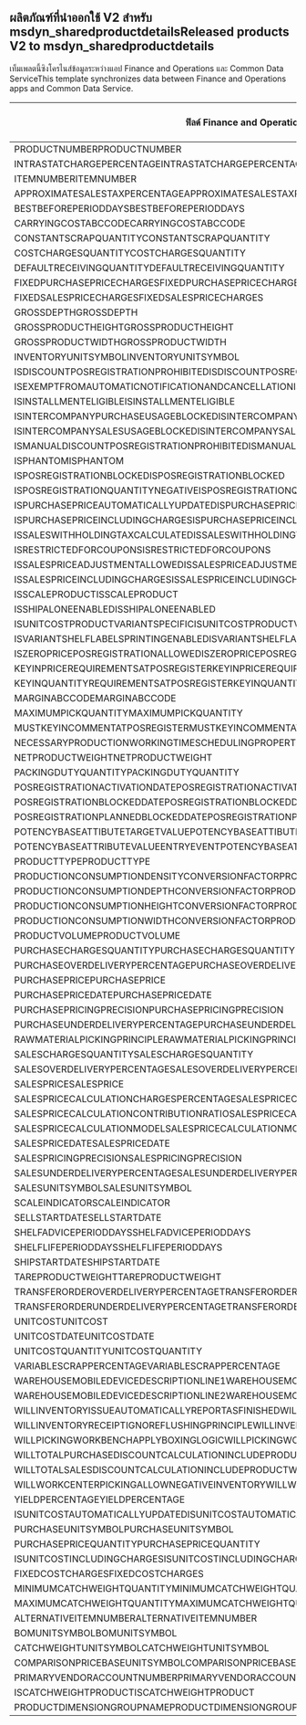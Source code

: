 ## <a name="released-products-v2-to-msdyn_sharedproductdetails"></a><span data-ttu-id="377f1-101">ผลิตภัณฑ์ที่นำออกใช้ V2 สำหรับ msdyn_sharedproductdetails</span><span class="sxs-lookup"><span data-stu-id="377f1-101">Released products V2 to msdyn_sharedproductdetails</span></span>

<span data-ttu-id="377f1-102">เท็มเพลตนี้ซิงโครไนส์ข้อมูลระหว่างแอป Finance and Operations และ Common Data Service</span><span class="sxs-lookup"><span data-stu-id="377f1-102">This template synchronizes data between Finance and Operations apps and Common Data Service.</span></span>

<span data-ttu-id="377f1-103">ฟิลด์ Finance and Operations</span><span class="sxs-lookup"><span data-stu-id="377f1-103">Finance and Operations field</span></span> | <span data-ttu-id="377f1-104">ชนิดของการแม็ป</span><span class="sxs-lookup"><span data-stu-id="377f1-104">Map type</span></span> | <span data-ttu-id="377f1-105">ฟิลด์ Dynamics 365 อื่นๆ</span><span class="sxs-lookup"><span data-stu-id="377f1-105">Other Dynamics 365 field</span></span> | <span data-ttu-id="377f1-106">ค่าเริ่มต้น</span><span class="sxs-lookup"><span data-stu-id="377f1-106">Default value</span></span>
---|---|---|---
<span data-ttu-id="377f1-107">PRODUCTNUMBER</span><span class="sxs-lookup"><span data-stu-id="377f1-107">PRODUCTNUMBER</span></span> | > | <span data-ttu-id="377f1-108">msdyn_globalproduct.msdyn_productnumber</span><span class="sxs-lookup"><span data-stu-id="377f1-108">msdyn_globalproduct.msdyn_productnumber</span></span> | 
<span data-ttu-id="377f1-109">INTRASTATCHARGEPERCENTAGE</span><span class="sxs-lookup"><span data-stu-id="377f1-109">INTRASTATCHARGEPERCENTAGE</span></span> | > | <span data-ttu-id="377f1-110">msdyn_intrastatchargepercentage</span><span class="sxs-lookup"><span data-stu-id="377f1-110">msdyn_intrastatchargepercentage</span></span> | 
<span data-ttu-id="377f1-111">ITEMNUMBER</span><span class="sxs-lookup"><span data-stu-id="377f1-111">ITEMNUMBER</span></span> | >> | <span data-ttu-id="377f1-112">msdyn_itemnumber</span><span class="sxs-lookup"><span data-stu-id="377f1-112">msdyn_itemnumber</span></span> | 
<span data-ttu-id="377f1-113">APPROXIMATESALESTAXPERCENTAGE</span><span class="sxs-lookup"><span data-stu-id="377f1-113">APPROXIMATESALESTAXPERCENTAGE</span></span> | > | <span data-ttu-id="377f1-114">msdyn_approximatesalestaxpercentage</span><span class="sxs-lookup"><span data-stu-id="377f1-114">msdyn_approximatesalestaxpercentage</span></span> | 
<span data-ttu-id="377f1-115">BESTBEFOREPERIODDAYS</span><span class="sxs-lookup"><span data-stu-id="377f1-115">BESTBEFOREPERIODDAYS</span></span> | > | <span data-ttu-id="377f1-116">msdyn_bestbeforeperioddays</span><span class="sxs-lookup"><span data-stu-id="377f1-116">msdyn_bestbeforeperioddays</span></span> | 
<span data-ttu-id="377f1-117">CARRYINGCOSTABCCODE</span><span class="sxs-lookup"><span data-stu-id="377f1-117">CARRYINGCOSTABCCODE</span></span> | >> | <span data-ttu-id="377f1-118">msdyn_carryingcostabccode</span><span class="sxs-lookup"><span data-stu-id="377f1-118">msdyn_carryingcostabccode</span></span> | 
<span data-ttu-id="377f1-119">CONSTANTSCRAPQUANTITY</span><span class="sxs-lookup"><span data-stu-id="377f1-119">CONSTANTSCRAPQUANTITY</span></span> | > | <span data-ttu-id="377f1-120">msdyn_constantscrapquantity</span><span class="sxs-lookup"><span data-stu-id="377f1-120">msdyn_constantscrapquantity</span></span> | 
<span data-ttu-id="377f1-121">COSTCHARGESQUANTITY</span><span class="sxs-lookup"><span data-stu-id="377f1-121">COSTCHARGESQUANTITY</span></span> | > | <span data-ttu-id="377f1-122">msdyn_costchargesquantity</span><span class="sxs-lookup"><span data-stu-id="377f1-122">msdyn_costchargesquantity</span></span> | 
<span data-ttu-id="377f1-123">DEFAULTRECEIVINGQUANTITY</span><span class="sxs-lookup"><span data-stu-id="377f1-123">DEFAULTRECEIVINGQUANTITY</span></span> | > | <span data-ttu-id="377f1-124">msdyn_defaultreceivingquantity</span><span class="sxs-lookup"><span data-stu-id="377f1-124">msdyn_defaultreceivingquantity</span></span> | 
<span data-ttu-id="377f1-125">FIXEDPURCHASEPRICECHARGES</span><span class="sxs-lookup"><span data-stu-id="377f1-125">FIXEDPURCHASEPRICECHARGES</span></span> | > | <span data-ttu-id="377f1-126">msdyn_fixedpurchasepricecharges</span><span class="sxs-lookup"><span data-stu-id="377f1-126">msdyn_fixedpurchasepricecharges</span></span> | 
<span data-ttu-id="377f1-127">FIXEDSALESPRICECHARGES</span><span class="sxs-lookup"><span data-stu-id="377f1-127">FIXEDSALESPRICECHARGES</span></span> | > | <span data-ttu-id="377f1-128">msdyn_fixedsalespricecharges</span><span class="sxs-lookup"><span data-stu-id="377f1-128">msdyn_fixedsalespricecharges</span></span> | 
<span data-ttu-id="377f1-129">GROSSDEPTH</span><span class="sxs-lookup"><span data-stu-id="377f1-129">GROSSDEPTH</span></span> | > | <span data-ttu-id="377f1-130">msdyn_grossdepth</span><span class="sxs-lookup"><span data-stu-id="377f1-130">msdyn_grossdepth</span></span> | 
<span data-ttu-id="377f1-131">GROSSPRODUCTHEIGHT</span><span class="sxs-lookup"><span data-stu-id="377f1-131">GROSSPRODUCTHEIGHT</span></span> | > | <span data-ttu-id="377f1-132">msdyn_grossproductheight</span><span class="sxs-lookup"><span data-stu-id="377f1-132">msdyn_grossproductheight</span></span> | 
<span data-ttu-id="377f1-133">GROSSPRODUCTWIDTH</span><span class="sxs-lookup"><span data-stu-id="377f1-133">GROSSPRODUCTWIDTH</span></span> | > | <span data-ttu-id="377f1-134">msdyn_grossproductwidth</span><span class="sxs-lookup"><span data-stu-id="377f1-134">msdyn_grossproductwidth</span></span> | 
<span data-ttu-id="377f1-135">INVENTORYUNITSYMBOL</span><span class="sxs-lookup"><span data-stu-id="377f1-135">INVENTORYUNITSYMBOL</span></span> | > | <span data-ttu-id="377f1-136">msdyn_inventoryunitsymbol.msdyn_symbol</span><span class="sxs-lookup"><span data-stu-id="377f1-136">msdyn_inventoryunitsymbol.msdyn_symbol</span></span> | 
<span data-ttu-id="377f1-137">ISDISCOUNTPOSREGISTRATIONPROHIBITED</span><span class="sxs-lookup"><span data-stu-id="377f1-137">ISDISCOUNTPOSREGISTRATIONPROHIBITED</span></span> | >> | <span data-ttu-id="377f1-138">msdyn_isdiscountposregistrationprohibited</span><span class="sxs-lookup"><span data-stu-id="377f1-138">msdyn_isdiscountposregistrationprohibited</span></span> | 
<span data-ttu-id="377f1-139">ISEXEMPTFROMAUTOMATICNOTIFICATIONANDCANCELLATION</span><span class="sxs-lookup"><span data-stu-id="377f1-139">ISEXEMPTFROMAUTOMATICNOTIFICATIONANDCANCELLATION</span></span> | >> | <span data-ttu-id="377f1-140">msdyn_exemptautomaticnotificationcancel</span><span class="sxs-lookup"><span data-stu-id="377f1-140">msdyn_exemptautomaticnotificationcancel</span></span> | 
<span data-ttu-id="377f1-141">ISINSTALLMENTELIGIBLE</span><span class="sxs-lookup"><span data-stu-id="377f1-141">ISINSTALLMENTELIGIBLE</span></span> | >> | <span data-ttu-id="377f1-142">msdyn_isinstallmenteligible</span><span class="sxs-lookup"><span data-stu-id="377f1-142">msdyn_isinstallmenteligible</span></span> | 
<span data-ttu-id="377f1-143">ISINTERCOMPANYPURCHASEUSAGEBLOCKED</span><span class="sxs-lookup"><span data-stu-id="377f1-143">ISINTERCOMPANYPURCHASEUSAGEBLOCKED</span></span> | >> | <span data-ttu-id="377f1-144">msdyn_isintercompanypurchaseusageblocked</span><span class="sxs-lookup"><span data-stu-id="377f1-144">msdyn_isintercompanypurchaseusageblocked</span></span> | 
<span data-ttu-id="377f1-145">ISINTERCOMPANYSALESUSAGEBLOCKED</span><span class="sxs-lookup"><span data-stu-id="377f1-145">ISINTERCOMPANYSALESUSAGEBLOCKED</span></span> | >> | <span data-ttu-id="377f1-146">msdyn_isintercompanysalesusageblocked</span><span class="sxs-lookup"><span data-stu-id="377f1-146">msdyn_isintercompanysalesusageblocked</span></span> | 
<span data-ttu-id="377f1-147">ISMANUALDISCOUNTPOSREGISTRATIONPROHIBITED</span><span class="sxs-lookup"><span data-stu-id="377f1-147">ISMANUALDISCOUNTPOSREGISTRATIONPROHIBITED</span></span> | >> | <span data-ttu-id="377f1-148">msdyn_ismanualdiscposregistrationprohibited</span><span class="sxs-lookup"><span data-stu-id="377f1-148">msdyn_ismanualdiscposregistrationprohibited</span></span> | 
<span data-ttu-id="377f1-149">ISPHANTOM</span><span class="sxs-lookup"><span data-stu-id="377f1-149">ISPHANTOM</span></span> | >> | <span data-ttu-id="377f1-150">msdyn_isphantom</span><span class="sxs-lookup"><span data-stu-id="377f1-150">msdyn_isphantom</span></span> | 
<span data-ttu-id="377f1-151">ISPOSREGISTRATIONBLOCKED</span><span class="sxs-lookup"><span data-stu-id="377f1-151">ISPOSREGISTRATIONBLOCKED</span></span> | >> | <span data-ttu-id="377f1-152">msdyn_isposregistrationblocked</span><span class="sxs-lookup"><span data-stu-id="377f1-152">msdyn_isposregistrationblocked</span></span> | 
<span data-ttu-id="377f1-153">ISPOSREGISTRATIONQUANTITYNEGATIVE</span><span class="sxs-lookup"><span data-stu-id="377f1-153">ISPOSREGISTRATIONQUANTITYNEGATIVE</span></span> | >> | <span data-ttu-id="377f1-154">msdyn_isposregistrationquantitynegative</span><span class="sxs-lookup"><span data-stu-id="377f1-154">msdyn_isposregistrationquantitynegative</span></span> | 
<span data-ttu-id="377f1-155">ISPURCHASEPRICEAUTOMATICALLYUPDATED</span><span class="sxs-lookup"><span data-stu-id="377f1-155">ISPURCHASEPRICEAUTOMATICALLYUPDATED</span></span> | >> | <span data-ttu-id="377f1-156">msdyn_ispurchasepriceautomaticallyupdated</span><span class="sxs-lookup"><span data-stu-id="377f1-156">msdyn_ispurchasepriceautomaticallyupdated</span></span> | 
<span data-ttu-id="377f1-157">ISPURCHASEPRICEINCLUDINGCHARGES</span><span class="sxs-lookup"><span data-stu-id="377f1-157">ISPURCHASEPRICEINCLUDINGCHARGES</span></span> | >> | <span data-ttu-id="377f1-158">msdyn_ispurchasepriceincludingcharges</span><span class="sxs-lookup"><span data-stu-id="377f1-158">msdyn_ispurchasepriceincludingcharges</span></span> | 
<span data-ttu-id="377f1-159">ISSALESWITHHOLDINGTAXCALCULATED</span><span class="sxs-lookup"><span data-stu-id="377f1-159">ISSALESWITHHOLDINGTAXCALCULATED</span></span> | >> | <span data-ttu-id="377f1-160">msdyn_issaleswithholdingtaxcalculated</span><span class="sxs-lookup"><span data-stu-id="377f1-160">msdyn_issaleswithholdingtaxcalculated</span></span> | 
<span data-ttu-id="377f1-161">ISRESTRICTEDFORCOUPONS</span><span class="sxs-lookup"><span data-stu-id="377f1-161">ISRESTRICTEDFORCOUPONS</span></span> | >> | <span data-ttu-id="377f1-162">msdyn_isrestrictedforcoupons</span><span class="sxs-lookup"><span data-stu-id="377f1-162">msdyn_isrestrictedforcoupons</span></span> | 
<span data-ttu-id="377f1-163">ISSALESPRICEADJUSTMENTALLOWED</span><span class="sxs-lookup"><span data-stu-id="377f1-163">ISSALESPRICEADJUSTMENTALLOWED</span></span> | >> | <span data-ttu-id="377f1-164">msdyn_issalespriceadjustmentallowed</span><span class="sxs-lookup"><span data-stu-id="377f1-164">msdyn_issalespriceadjustmentallowed</span></span> | 
<span data-ttu-id="377f1-165">ISSALESPRICEINCLUDINGCHARGES</span><span class="sxs-lookup"><span data-stu-id="377f1-165">ISSALESPRICEINCLUDINGCHARGES</span></span> | >> | <span data-ttu-id="377f1-166">msdyn_issalespriceincludingcharges</span><span class="sxs-lookup"><span data-stu-id="377f1-166">msdyn_issalespriceincludingcharges</span></span> | 
<span data-ttu-id="377f1-167">ISSCALEPRODUCT</span><span class="sxs-lookup"><span data-stu-id="377f1-167">ISSCALEPRODUCT</span></span> | >> | <span data-ttu-id="377f1-168">msdyn_isscaleproduct</span><span class="sxs-lookup"><span data-stu-id="377f1-168">msdyn_isscaleproduct</span></span> | 
<span data-ttu-id="377f1-169">ISSHIPALONEENABLED</span><span class="sxs-lookup"><span data-stu-id="377f1-169">ISSHIPALONEENABLED</span></span> | >> | <span data-ttu-id="377f1-170">msdyn_isshipaloneenabled</span><span class="sxs-lookup"><span data-stu-id="377f1-170">msdyn_isshipaloneenabled</span></span> | 
<span data-ttu-id="377f1-171">ISUNITCOSTPRODUCTVARIANTSPECIFIC</span><span class="sxs-lookup"><span data-stu-id="377f1-171">ISUNITCOSTPRODUCTVARIANTSPECIFIC</span></span> | >> | <span data-ttu-id="377f1-172">msdyn_isunitcostproductvariantspecific</span><span class="sxs-lookup"><span data-stu-id="377f1-172">msdyn_isunitcostproductvariantspecific</span></span> | 
<span data-ttu-id="377f1-173">ISVARIANTSHELFLABELSPRINTINGENABLED</span><span class="sxs-lookup"><span data-stu-id="377f1-173">ISVARIANTSHELFLABELSPRINTINGENABLED</span></span> | >> | <span data-ttu-id="377f1-174">msdyn_isvariantshelflabelsprintingenabled</span><span class="sxs-lookup"><span data-stu-id="377f1-174">msdyn_isvariantshelflabelsprintingenabled</span></span> | 
<span data-ttu-id="377f1-175">ISZEROPRICEPOSREGISTRATIONALLOWED</span><span class="sxs-lookup"><span data-stu-id="377f1-175">ISZEROPRICEPOSREGISTRATIONALLOWED</span></span> | >> | <span data-ttu-id="377f1-176">msdyn_iszeropriceposregistrationallowed</span><span class="sxs-lookup"><span data-stu-id="377f1-176">msdyn_iszeropriceposregistrationallowed</span></span> | 
<span data-ttu-id="377f1-177">KEYINPRICEREQUIREMENTSATPOSREGISTER</span><span class="sxs-lookup"><span data-stu-id="377f1-177">KEYINPRICEREQUIREMENTSATPOSREGISTER</span></span> | >> | <span data-ttu-id="377f1-178">msdyn_keyinpricerequirementsatposregister</span><span class="sxs-lookup"><span data-stu-id="377f1-178">msdyn_keyinpricerequirementsatposregister</span></span> | 
<span data-ttu-id="377f1-179">KEYINQUANTITYREQUIREMENTSATPOSREGISTER</span><span class="sxs-lookup"><span data-stu-id="377f1-179">KEYINQUANTITYREQUIREMENTSATPOSREGISTER</span></span> | >> | <span data-ttu-id="377f1-180">msdyn_keyinquantityrequirementsatposregister</span><span class="sxs-lookup"><span data-stu-id="377f1-180">msdyn_keyinquantityrequirementsatposregister</span></span> | 
<span data-ttu-id="377f1-181">MARGINABCCODE</span><span class="sxs-lookup"><span data-stu-id="377f1-181">MARGINABCCODE</span></span> | >> | <span data-ttu-id="377f1-182">msdyn_marginabccode</span><span class="sxs-lookup"><span data-stu-id="377f1-182">msdyn_marginabccode</span></span> | 
<span data-ttu-id="377f1-183">MAXIMUMPICKQUANTITY</span><span class="sxs-lookup"><span data-stu-id="377f1-183">MAXIMUMPICKQUANTITY</span></span> | > | <span data-ttu-id="377f1-184">msdyn_maximumpickquantity</span><span class="sxs-lookup"><span data-stu-id="377f1-184">msdyn_maximumpickquantity</span></span> | 
<span data-ttu-id="377f1-185">MUSTKEYINCOMMENTATPOSREGISTER</span><span class="sxs-lookup"><span data-stu-id="377f1-185">MUSTKEYINCOMMENTATPOSREGISTER</span></span> | >> | <span data-ttu-id="377f1-186">msdyn_mustkeyincommentatposregister</span><span class="sxs-lookup"><span data-stu-id="377f1-186">msdyn_mustkeyincommentatposregister</span></span> | 
<span data-ttu-id="377f1-187">NECESSARYPRODUCTIONWORKINGTIMESCHEDULINGPROPERTYID</span><span class="sxs-lookup"><span data-stu-id="377f1-187">NECESSARYPRODUCTIONWORKINGTIMESCHEDULINGPROPERTYID</span></span> | > | <span data-ttu-id="377f1-188">msdyn_necessaryproductionworkingtimeschedulingp</span><span class="sxs-lookup"><span data-stu-id="377f1-188">msdyn_necessaryproductionworkingtimeschedulingp</span></span> | 
<span data-ttu-id="377f1-189">NETPRODUCTWEIGHT</span><span class="sxs-lookup"><span data-stu-id="377f1-189">NETPRODUCTWEIGHT</span></span> | > | <span data-ttu-id="377f1-190">msdyn_netproductweight</span><span class="sxs-lookup"><span data-stu-id="377f1-190">msdyn_netproductweight</span></span> | 
<span data-ttu-id="377f1-191">PACKINGDUTYQUANTITY</span><span class="sxs-lookup"><span data-stu-id="377f1-191">PACKINGDUTYQUANTITY</span></span> | > | <span data-ttu-id="377f1-192">msdyn_packingdutyquantity</span><span class="sxs-lookup"><span data-stu-id="377f1-192">msdyn_packingdutyquantity</span></span> | 
<span data-ttu-id="377f1-193">POSREGISTRATIONACTIVATIONDATE</span><span class="sxs-lookup"><span data-stu-id="377f1-193">POSREGISTRATIONACTIVATIONDATE</span></span> | > | <span data-ttu-id="377f1-194">msdyn_posregistrationactivationdate</span><span class="sxs-lookup"><span data-stu-id="377f1-194">msdyn_posregistrationactivationdate</span></span> | 
<span data-ttu-id="377f1-195">POSREGISTRATIONBLOCKEDDATE</span><span class="sxs-lookup"><span data-stu-id="377f1-195">POSREGISTRATIONBLOCKEDDATE</span></span> | > | <span data-ttu-id="377f1-196">msdyn_posregistrationblockeddate</span><span class="sxs-lookup"><span data-stu-id="377f1-196">msdyn_posregistrationblockeddate</span></span> | 
<span data-ttu-id="377f1-197">POSREGISTRATIONPLANNEDBLOCKEDDATE</span><span class="sxs-lookup"><span data-stu-id="377f1-197">POSREGISTRATIONPLANNEDBLOCKEDDATE</span></span> | > | <span data-ttu-id="377f1-198">msdyn_posregistrationplannedblockeddate</span><span class="sxs-lookup"><span data-stu-id="377f1-198">msdyn_posregistrationplannedblockeddate</span></span> | 
<span data-ttu-id="377f1-199">POTENCYBASEATTIBUTETARGETVALUE</span><span class="sxs-lookup"><span data-stu-id="377f1-199">POTENCYBASEATTIBUTETARGETVALUE</span></span> | > | <span data-ttu-id="377f1-200">msdyn_potencybaseattibutetargetvalue</span><span class="sxs-lookup"><span data-stu-id="377f1-200">msdyn_potencybaseattibutetargetvalue</span></span> | 
<span data-ttu-id="377f1-201">POTENCYBASEATTRIBUTEVALUEENTRYEVENT</span><span class="sxs-lookup"><span data-stu-id="377f1-201">POTENCYBASEATTRIBUTEVALUEENTRYEVENT</span></span> | >> | <span data-ttu-id="377f1-202">msdyn_potencybaseattributevalueentryevent</span><span class="sxs-lookup"><span data-stu-id="377f1-202">msdyn_potencybaseattributevalueentryevent</span></span> | 
<span data-ttu-id="377f1-203">PRODUCTTYPE</span><span class="sxs-lookup"><span data-stu-id="377f1-203">PRODUCTTYPE</span></span> | >> | <span data-ttu-id="377f1-204">msdyn_producttype</span><span class="sxs-lookup"><span data-stu-id="377f1-204">msdyn_producttype</span></span> | 
<span data-ttu-id="377f1-205">PRODUCTIONCONSUMPTIONDENSITYCONVERSIONFACTOR</span><span class="sxs-lookup"><span data-stu-id="377f1-205">PRODUCTIONCONSUMPTIONDENSITYCONVERSIONFACTOR</span></span> | > | <span data-ttu-id="377f1-206">msdyn_productionconsumptiondensityconversion</span><span class="sxs-lookup"><span data-stu-id="377f1-206">msdyn_productionconsumptiondensityconversion</span></span> | 
<span data-ttu-id="377f1-207">PRODUCTIONCONSUMPTIONDEPTHCONVERSIONFACTOR</span><span class="sxs-lookup"><span data-stu-id="377f1-207">PRODUCTIONCONSUMPTIONDEPTHCONVERSIONFACTOR</span></span> | > | <span data-ttu-id="377f1-208">msdyn_productionconsumptiondepthconversion</span><span class="sxs-lookup"><span data-stu-id="377f1-208">msdyn_productionconsumptiondepthconversion</span></span> | 
<span data-ttu-id="377f1-209">PRODUCTIONCONSUMPTIONHEIGHTCONVERSIONFACTOR</span><span class="sxs-lookup"><span data-stu-id="377f1-209">PRODUCTIONCONSUMPTIONHEIGHTCONVERSIONFACTOR</span></span> | > | <span data-ttu-id="377f1-210">msdyn_productionconsumptionheightconversion</span><span class="sxs-lookup"><span data-stu-id="377f1-210">msdyn_productionconsumptionheightconversion</span></span> | 
<span data-ttu-id="377f1-211">PRODUCTIONCONSUMPTIONWIDTHCONVERSIONFACTOR</span><span class="sxs-lookup"><span data-stu-id="377f1-211">PRODUCTIONCONSUMPTIONWIDTHCONVERSIONFACTOR</span></span> | > | <span data-ttu-id="377f1-212">msdyn_productionconsumptionwidthconversion</span><span class="sxs-lookup"><span data-stu-id="377f1-212">msdyn_productionconsumptionwidthconversion</span></span> | 
<span data-ttu-id="377f1-213">PRODUCTVOLUME</span><span class="sxs-lookup"><span data-stu-id="377f1-213">PRODUCTVOLUME</span></span> | > | <span data-ttu-id="377f1-214">msdyn_productvolume</span><span class="sxs-lookup"><span data-stu-id="377f1-214">msdyn_productvolume</span></span> | 
<span data-ttu-id="377f1-215">PURCHASECHARGESQUANTITY</span><span class="sxs-lookup"><span data-stu-id="377f1-215">PURCHASECHARGESQUANTITY</span></span> | > | <span data-ttu-id="377f1-216">msdyn_purchasechargesquantity</span><span class="sxs-lookup"><span data-stu-id="377f1-216">msdyn_purchasechargesquantity</span></span> | 
<span data-ttu-id="377f1-217">PURCHASEOVERDELIVERYPERCENTAGE</span><span class="sxs-lookup"><span data-stu-id="377f1-217">PURCHASEOVERDELIVERYPERCENTAGE</span></span> | > | <span data-ttu-id="377f1-218">msdyn_purchaseoverdeliverypercentage</span><span class="sxs-lookup"><span data-stu-id="377f1-218">msdyn_purchaseoverdeliverypercentage</span></span> | 
<span data-ttu-id="377f1-219">PURCHASEPRICE</span><span class="sxs-lookup"><span data-stu-id="377f1-219">PURCHASEPRICE</span></span> | > | <span data-ttu-id="377f1-220">msdyn_purchaseprice</span><span class="sxs-lookup"><span data-stu-id="377f1-220">msdyn_purchaseprice</span></span> | 
<span data-ttu-id="377f1-221">PURCHASEPRICEDATE</span><span class="sxs-lookup"><span data-stu-id="377f1-221">PURCHASEPRICEDATE</span></span> | > | <span data-ttu-id="377f1-222">msdyn_purchasepricedate</span><span class="sxs-lookup"><span data-stu-id="377f1-222">msdyn_purchasepricedate</span></span> | 
<span data-ttu-id="377f1-223">PURCHASEPRICINGPRECISION</span><span class="sxs-lookup"><span data-stu-id="377f1-223">PURCHASEPRICINGPRECISION</span></span> | > | <span data-ttu-id="377f1-224">msdyn_purchasepricingprecision</span><span class="sxs-lookup"><span data-stu-id="377f1-224">msdyn_purchasepricingprecision</span></span> | 
<span data-ttu-id="377f1-225">PURCHASEUNDERDELIVERYPERCENTAGE</span><span class="sxs-lookup"><span data-stu-id="377f1-225">PURCHASEUNDERDELIVERYPERCENTAGE</span></span> | > | <span data-ttu-id="377f1-226">msdyn_purchaseunderdeliverypercentage</span><span class="sxs-lookup"><span data-stu-id="377f1-226">msdyn_purchaseunderdeliverypercentage</span></span> | 
<span data-ttu-id="377f1-227">RAWMATERIALPICKINGPRINCIPLE</span><span class="sxs-lookup"><span data-stu-id="377f1-227">RAWMATERIALPICKINGPRINCIPLE</span></span> | >> | <span data-ttu-id="377f1-228">msdyn_rawmaterialpickingprinciple</span><span class="sxs-lookup"><span data-stu-id="377f1-228">msdyn_rawmaterialpickingprinciple</span></span> | 
<span data-ttu-id="377f1-229">SALESCHARGESQUANTITY</span><span class="sxs-lookup"><span data-stu-id="377f1-229">SALESCHARGESQUANTITY</span></span> | > | <span data-ttu-id="377f1-230">msdyn_saleschargesquantity</span><span class="sxs-lookup"><span data-stu-id="377f1-230">msdyn_saleschargesquantity</span></span> | 
<span data-ttu-id="377f1-231">SALESOVERDELIVERYPERCENTAGE</span><span class="sxs-lookup"><span data-stu-id="377f1-231">SALESOVERDELIVERYPERCENTAGE</span></span> | > | <span data-ttu-id="377f1-232">msdyn_salesoverdeliverypercentage</span><span class="sxs-lookup"><span data-stu-id="377f1-232">msdyn_salesoverdeliverypercentage</span></span> | 
<span data-ttu-id="377f1-233">SALESPRICE</span><span class="sxs-lookup"><span data-stu-id="377f1-233">SALESPRICE</span></span> | > | <span data-ttu-id="377f1-234">msdyn_salesprice</span><span class="sxs-lookup"><span data-stu-id="377f1-234">msdyn_salesprice</span></span> | 
<span data-ttu-id="377f1-235">SALESPRICECALCULATIONCHARGESPERCENTAGE</span><span class="sxs-lookup"><span data-stu-id="377f1-235">SALESPRICECALCULATIONCHARGESPERCENTAGE</span></span> | > | <span data-ttu-id="377f1-236">msdyn_salespricecalculationchargespercentage</span><span class="sxs-lookup"><span data-stu-id="377f1-236">msdyn_salespricecalculationchargespercentage</span></span> | 
<span data-ttu-id="377f1-237">SALESPRICECALCULATIONCONTRIBUTIONRATIO</span><span class="sxs-lookup"><span data-stu-id="377f1-237">SALESPRICECALCULATIONCONTRIBUTIONRATIO</span></span> | > | <span data-ttu-id="377f1-238">msdyn_salespricecalculationcontributionratio</span><span class="sxs-lookup"><span data-stu-id="377f1-238">msdyn_salespricecalculationcontributionratio</span></span> | 
<span data-ttu-id="377f1-239">SALESPRICECALCULATIONMODEL</span><span class="sxs-lookup"><span data-stu-id="377f1-239">SALESPRICECALCULATIONMODEL</span></span> | >> | <span data-ttu-id="377f1-240">msdyn_salespricecalculationmodel</span><span class="sxs-lookup"><span data-stu-id="377f1-240">msdyn_salespricecalculationmodel</span></span> | 
<span data-ttu-id="377f1-241">SALESPRICEDATE</span><span class="sxs-lookup"><span data-stu-id="377f1-241">SALESPRICEDATE</span></span> | > | <span data-ttu-id="377f1-242">msdyn_salespricedate</span><span class="sxs-lookup"><span data-stu-id="377f1-242">msdyn_salespricedate</span></span> | 
<span data-ttu-id="377f1-243">SALESPRICINGPRECISION</span><span class="sxs-lookup"><span data-stu-id="377f1-243">SALESPRICINGPRECISION</span></span> | > | <span data-ttu-id="377f1-244">msdyn_salespricingprecision</span><span class="sxs-lookup"><span data-stu-id="377f1-244">msdyn_salespricingprecision</span></span> | 
<span data-ttu-id="377f1-245">SALESUNDERDELIVERYPERCENTAGE</span><span class="sxs-lookup"><span data-stu-id="377f1-245">SALESUNDERDELIVERYPERCENTAGE</span></span> | > | <span data-ttu-id="377f1-246">msdyn_salesunderdeliverypercentage</span><span class="sxs-lookup"><span data-stu-id="377f1-246">msdyn_salesunderdeliverypercentage</span></span> | 
<span data-ttu-id="377f1-247">SALESUNITSYMBOL</span><span class="sxs-lookup"><span data-stu-id="377f1-247">SALESUNITSYMBOL</span></span> | > | <span data-ttu-id="377f1-248">msdyn_salesunitsymbol.msdyn_symbol</span><span class="sxs-lookup"><span data-stu-id="377f1-248">msdyn_salesunitsymbol.msdyn_symbol</span></span> | 
<span data-ttu-id="377f1-249">SCALEINDICATOR</span><span class="sxs-lookup"><span data-stu-id="377f1-249">SCALEINDICATOR</span></span> | >> | <span data-ttu-id="377f1-250">msdyn_scaleindicator</span><span class="sxs-lookup"><span data-stu-id="377f1-250">msdyn_scaleindicator</span></span> | 
<span data-ttu-id="377f1-251">SELLSTARTDATE</span><span class="sxs-lookup"><span data-stu-id="377f1-251">SELLSTARTDATE</span></span> | > | <span data-ttu-id="377f1-252">msdyn_sellstartdate</span><span class="sxs-lookup"><span data-stu-id="377f1-252">msdyn_sellstartdate</span></span> | 
<span data-ttu-id="377f1-253">SHELFADVICEPERIODDAYS</span><span class="sxs-lookup"><span data-stu-id="377f1-253">SHELFADVICEPERIODDAYS</span></span> | > | <span data-ttu-id="377f1-254">msdyn_shelfadviceperioddays</span><span class="sxs-lookup"><span data-stu-id="377f1-254">msdyn_shelfadviceperioddays</span></span> | 
<span data-ttu-id="377f1-255">SHELFLIFEPERIODDAYS</span><span class="sxs-lookup"><span data-stu-id="377f1-255">SHELFLIFEPERIODDAYS</span></span> | > | <span data-ttu-id="377f1-256">msdyn_shelflifeperioddays</span><span class="sxs-lookup"><span data-stu-id="377f1-256">msdyn_shelflifeperioddays</span></span> | 
<span data-ttu-id="377f1-257">SHIPSTARTDATE</span><span class="sxs-lookup"><span data-stu-id="377f1-257">SHIPSTARTDATE</span></span> | > | <span data-ttu-id="377f1-258">msdyn_shipstartdate</span><span class="sxs-lookup"><span data-stu-id="377f1-258">msdyn_shipstartdate</span></span> | 
<span data-ttu-id="377f1-259">TAREPRODUCTWEIGHT</span><span class="sxs-lookup"><span data-stu-id="377f1-259">TAREPRODUCTWEIGHT</span></span> | > | <span data-ttu-id="377f1-260">msdyn_tareproductweight</span><span class="sxs-lookup"><span data-stu-id="377f1-260">msdyn_tareproductweight</span></span> | 
<span data-ttu-id="377f1-261">TRANSFERORDEROVERDELIVERYPERCENTAGE</span><span class="sxs-lookup"><span data-stu-id="377f1-261">TRANSFERORDEROVERDELIVERYPERCENTAGE</span></span> | > | <span data-ttu-id="377f1-262">msdyn_transferorderoverdeliverypercentage</span><span class="sxs-lookup"><span data-stu-id="377f1-262">msdyn_transferorderoverdeliverypercentage</span></span> | 
<span data-ttu-id="377f1-263">TRANSFERORDERUNDERDELIVERYPERCENTAGE</span><span class="sxs-lookup"><span data-stu-id="377f1-263">TRANSFERORDERUNDERDELIVERYPERCENTAGE</span></span> | > | <span data-ttu-id="377f1-264">msdyn_transferorderunderdeliverypercentage</span><span class="sxs-lookup"><span data-stu-id="377f1-264">msdyn_transferorderunderdeliverypercentage</span></span> | 
<span data-ttu-id="377f1-265">UNITCOST</span><span class="sxs-lookup"><span data-stu-id="377f1-265">UNITCOST</span></span> | > | <span data-ttu-id="377f1-266">msdyn_unitcost</span><span class="sxs-lookup"><span data-stu-id="377f1-266">msdyn_unitcost</span></span> | 
<span data-ttu-id="377f1-267">UNITCOSTDATE</span><span class="sxs-lookup"><span data-stu-id="377f1-267">UNITCOSTDATE</span></span> | > | <span data-ttu-id="377f1-268">msdyn_unitcostdate</span><span class="sxs-lookup"><span data-stu-id="377f1-268">msdyn_unitcostdate</span></span> | 
<span data-ttu-id="377f1-269">UNITCOSTQUANTITY</span><span class="sxs-lookup"><span data-stu-id="377f1-269">UNITCOSTQUANTITY</span></span> | > | <span data-ttu-id="377f1-270">msdyn_unitcostquantity</span><span class="sxs-lookup"><span data-stu-id="377f1-270">msdyn_unitcostquantity</span></span> | 
<span data-ttu-id="377f1-271">VARIABLESCRAPPERCENTAGE</span><span class="sxs-lookup"><span data-stu-id="377f1-271">VARIABLESCRAPPERCENTAGE</span></span> | > | <span data-ttu-id="377f1-272">msdyn_variablescrappercentage</span><span class="sxs-lookup"><span data-stu-id="377f1-272">msdyn_variablescrappercentage</span></span> | 
<span data-ttu-id="377f1-273">WAREHOUSEMOBILEDEVICEDESCRIPTIONLINE1</span><span class="sxs-lookup"><span data-stu-id="377f1-273">WAREHOUSEMOBILEDEVICEDESCRIPTIONLINE1</span></span> | > | <span data-ttu-id="377f1-274">msdyn_warehousemobiledevicedescriptionline1</span><span class="sxs-lookup"><span data-stu-id="377f1-274">msdyn_warehousemobiledevicedescriptionline1</span></span> | 
<span data-ttu-id="377f1-275">WAREHOUSEMOBILEDEVICEDESCRIPTIONLINE2</span><span class="sxs-lookup"><span data-stu-id="377f1-275">WAREHOUSEMOBILEDEVICEDESCRIPTIONLINE2</span></span> | > | <span data-ttu-id="377f1-276">msdyn_warehousemobiledevicedescriptionline2</span><span class="sxs-lookup"><span data-stu-id="377f1-276">msdyn_warehousemobiledevicedescriptionline2</span></span> | 
<span data-ttu-id="377f1-277">WILLINVENTORYISSUEAUTOMATICALLYREPORTASFINISHED</span><span class="sxs-lookup"><span data-stu-id="377f1-277">WILLINVENTORYISSUEAUTOMATICALLYREPORTASFINISHED</span></span> | >> | <span data-ttu-id="377f1-278">msdyn_willinventoryissueautoreportasfinished</span><span class="sxs-lookup"><span data-stu-id="377f1-278">msdyn_willinventoryissueautoreportasfinished</span></span> | 
<span data-ttu-id="377f1-279">WILLINVENTORYRECEIPTIGNOREFLUSHINGPRINCIPLE</span><span class="sxs-lookup"><span data-stu-id="377f1-279">WILLINVENTORYRECEIPTIGNOREFLUSHINGPRINCIPLE</span></span> | >> | <span data-ttu-id="377f1-280">msdyn_willinventoryreceiptignoreflushing</span><span class="sxs-lookup"><span data-stu-id="377f1-280">msdyn_willinventoryreceiptignoreflushing</span></span> | 
<span data-ttu-id="377f1-281">WILLPICKINGWORKBENCHAPPLYBOXINGLOGIC</span><span class="sxs-lookup"><span data-stu-id="377f1-281">WILLPICKINGWORKBENCHAPPLYBOXINGLOGIC</span></span> | >> | <span data-ttu-id="377f1-282">msdyn_willpickingworkbenchapplyboxinglogic</span><span class="sxs-lookup"><span data-stu-id="377f1-282">msdyn_willpickingworkbenchapplyboxinglogic</span></span> | 
<span data-ttu-id="377f1-283">WILLTOTALPURCHASEDISCOUNTCALCULATIONINCLUDEPRODUCT</span><span class="sxs-lookup"><span data-stu-id="377f1-283">WILLTOTALPURCHASEDISCOUNTCALCULATIONINCLUDEPRODUCT</span></span> | >> | <span data-ttu-id="377f1-284">msdyn_willtotalpurchdiscountcalcincludeproduct</span><span class="sxs-lookup"><span data-stu-id="377f1-284">msdyn_willtotalpurchdiscountcalcincludeproduct</span></span> | 
<span data-ttu-id="377f1-285">WILLTOTALSALESDISCOUNTCALCULATIONINCLUDEPRODUCT</span><span class="sxs-lookup"><span data-stu-id="377f1-285">WILLTOTALSALESDISCOUNTCALCULATIONINCLUDEPRODUCT</span></span> | >> | <span data-ttu-id="377f1-286">msdyn_willtotalsalesdiscountcalcincludeproduct</span><span class="sxs-lookup"><span data-stu-id="377f1-286">msdyn_willtotalsalesdiscountcalcincludeproduct</span></span> | 
<span data-ttu-id="377f1-287">WILLWORKCENTERPICKINGALLOWNEGATIVEINVENTORY</span><span class="sxs-lookup"><span data-stu-id="377f1-287">WILLWORKCENTERPICKINGALLOWNEGATIVEINVENTORY</span></span> | >> | <span data-ttu-id="377f1-288">msdyn_willworkcenterpickingallownegativeinvent</span><span class="sxs-lookup"><span data-stu-id="377f1-288">msdyn_willworkcenterpickingallownegativeinvent</span></span> | 
<span data-ttu-id="377f1-289">YIELDPERCENTAGE</span><span class="sxs-lookup"><span data-stu-id="377f1-289">YIELDPERCENTAGE</span></span> | > | <span data-ttu-id="377f1-290">msdyn_yieldpercentage</span><span class="sxs-lookup"><span data-stu-id="377f1-290">msdyn_yieldpercentage</span></span> | 
<span data-ttu-id="377f1-291">ISUNITCOSTAUTOMATICALLYUPDATED</span><span class="sxs-lookup"><span data-stu-id="377f1-291">ISUNITCOSTAUTOMATICALLYUPDATED</span></span> | >> | <span data-ttu-id="377f1-292">msdyn_isunitcostautomaticallyupdated</span><span class="sxs-lookup"><span data-stu-id="377f1-292">msdyn_isunitcostautomaticallyupdated</span></span> | 
<span data-ttu-id="377f1-293">PURCHASEUNITSYMBOL</span><span class="sxs-lookup"><span data-stu-id="377f1-293">PURCHASEUNITSYMBOL</span></span> | > | <span data-ttu-id="377f1-294">msdyn_purchaseunitsymbol.msdyn_symbol</span><span class="sxs-lookup"><span data-stu-id="377f1-294">msdyn_purchaseunitsymbol.msdyn_symbol</span></span> | 
<span data-ttu-id="377f1-295">PURCHASEPRICEQUANTITY</span><span class="sxs-lookup"><span data-stu-id="377f1-295">PURCHASEPRICEQUANTITY</span></span> | > | <span data-ttu-id="377f1-296">msdyn_purchasepricequantity</span><span class="sxs-lookup"><span data-stu-id="377f1-296">msdyn_purchasepricequantity</span></span> | 
<span data-ttu-id="377f1-297">ISUNITCOSTINCLUDINGCHARGES</span><span class="sxs-lookup"><span data-stu-id="377f1-297">ISUNITCOSTINCLUDINGCHARGES</span></span> | >> | <span data-ttu-id="377f1-298">msdyn_isunitcostincludingcharges</span><span class="sxs-lookup"><span data-stu-id="377f1-298">msdyn_isunitcostincludingcharges</span></span> | 
<span data-ttu-id="377f1-299">FIXEDCOSTCHARGES</span><span class="sxs-lookup"><span data-stu-id="377f1-299">FIXEDCOSTCHARGES</span></span> | >> | <span data-ttu-id="377f1-300">msdyn_fixedcostcharges</span><span class="sxs-lookup"><span data-stu-id="377f1-300">msdyn_fixedcostcharges</span></span> | 
<span data-ttu-id="377f1-301">MINIMUMCATCHWEIGHTQUANTITY</span><span class="sxs-lookup"><span data-stu-id="377f1-301">MINIMUMCATCHWEIGHTQUANTITY</span></span> | >> | <span data-ttu-id="377f1-302">msdyn_minimumcatchweightquantity</span><span class="sxs-lookup"><span data-stu-id="377f1-302">msdyn_minimumcatchweightquantity</span></span> | 
<span data-ttu-id="377f1-303">MAXIMUMCATCHWEIGHTQUANTITY</span><span class="sxs-lookup"><span data-stu-id="377f1-303">MAXIMUMCATCHWEIGHTQUANTITY</span></span> | >> | <span data-ttu-id="377f1-304">msdyn_maximumcatchweightquantity</span><span class="sxs-lookup"><span data-stu-id="377f1-304">msdyn_maximumcatchweightquantity</span></span> | 
<span data-ttu-id="377f1-305">ALTERNATIVEITEMNUMBER</span><span class="sxs-lookup"><span data-stu-id="377f1-305">ALTERNATIVEITEMNUMBER</span></span> | >> | <span data-ttu-id="377f1-306">msdyn_alternativeitemnumber.msdyn_itemnumber</span><span class="sxs-lookup"><span data-stu-id="377f1-306">msdyn_alternativeitemnumber.msdyn_itemnumber</span></span> | 
<span data-ttu-id="377f1-307">BOMUNITSYMBOL</span><span class="sxs-lookup"><span data-stu-id="377f1-307">BOMUNITSYMBOL</span></span> | >> | <span data-ttu-id="377f1-308">msdyn_bomunitsymbol.msdyn_symbol</span><span class="sxs-lookup"><span data-stu-id="377f1-308">msdyn_bomunitsymbol.msdyn_symbol</span></span> | 
<span data-ttu-id="377f1-309">CATCHWEIGHTUNITSYMBOL</span><span class="sxs-lookup"><span data-stu-id="377f1-309">CATCHWEIGHTUNITSYMBOL</span></span> | >> | <span data-ttu-id="377f1-310">msdyn_catchweightunitsymbol.msdyn_symbol</span><span class="sxs-lookup"><span data-stu-id="377f1-310">msdyn_catchweightunitsymbol.msdyn_symbol</span></span> | 
<span data-ttu-id="377f1-311">COMPARISONPRICEBASEUNITSYMBOL</span><span class="sxs-lookup"><span data-stu-id="377f1-311">COMPARISONPRICEBASEUNITSYMBOL</span></span> | >> | <span data-ttu-id="377f1-312">msdyn_comparisonpricebaseunitsymbol.msdyn_symbol</span><span class="sxs-lookup"><span data-stu-id="377f1-312">msdyn_comparisonpricebaseunitsymbol.msdyn_symbol</span></span> | 
<span data-ttu-id="377f1-313">PRIMARYVENDORACCOUNTNUMBER</span><span class="sxs-lookup"><span data-stu-id="377f1-313">PRIMARYVENDORACCOUNTNUMBER</span></span> | >> | <span data-ttu-id="377f1-314">msdyn_vendorid.msdyn_vendoraccountnumber</span><span class="sxs-lookup"><span data-stu-id="377f1-314">msdyn_vendorid.msdyn_vendoraccountnumber</span></span> | 
<span data-ttu-id="377f1-315">ISCATCHWEIGHTPRODUCT</span><span class="sxs-lookup"><span data-stu-id="377f1-315">ISCATCHWEIGHTPRODUCT</span></span> | >> | <span data-ttu-id="377f1-316">msdyn_iscatchweight</span><span class="sxs-lookup"><span data-stu-id="377f1-316">msdyn_iscatchweight</span></span> | 
<span data-ttu-id="377f1-317">PRODUCTDIMENSIONGROUPNAME</span><span class="sxs-lookup"><span data-stu-id="377f1-317">PRODUCTDIMENSIONGROUPNAME</span></span> | >> | <span data-ttu-id="377f1-318">msdyn_productdimensiongroupid.msdyn_groupname</span><span class="sxs-lookup"><span data-stu-id="377f1-318">msdyn_productdimensiongroupid.msdyn_groupname</span></span> | 
